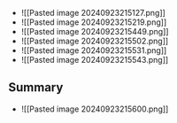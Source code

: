 * ![[Pasted image 20240923215127.png]]
* ![[Pasted image 20240923215219.png]]
* ![[Pasted image 20240923215449.png]]
* ![[Pasted image 20240923215502.png]]
* ![[Pasted image 20240923215531.png]]
* ![[Pasted image 20240923215543.png]]

## Summary
* ![[Pasted image 20240923215600.png]]